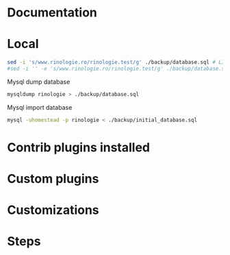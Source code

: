 # Documentation

# Local
```bash
sed -i 's/www.rinologie.ro/rinologie.test/g' ./backup/database.sql # LINUX
#sed -i '' -e 's/www.rinologie.ro/rinologie.test/g' ./backup/database.sql # MACOS
```

Mysql dump database
```bash
mysqldump rinologie > ./backup/database.sql
```

Mysql import database
```bash
mysql -uhomestead -p rinologie < ./backup/initial_database.sql
```

# Contrib plugins installed

# Custom plugins

# Customizations

# Steps

